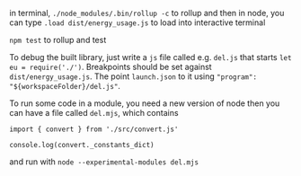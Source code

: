 in terminal, `./node_modules/.bin/rollup -c` to rollup and then
in node, you can type
`.load dist/energy_usage.js`
 to load into interactive terminal

`npm test` to rollup and test

To debug the built library, just write a `js` file called e.g. `del.js` that starts `let eu = require('./')`.  Breakpoints should be set against `dist/energy_usage.js`.  The point `launch.json` to it using `"program": "${workspaceFolder}/del.js"`.

To run some code in a module, you need a new version of node then you can have a file called `del.mjs`, which contains

```
import { convert } from './src/convert.js'

console.log(convert._constants_dict)
```

and run with `node --experimental-modules del.mjs`
